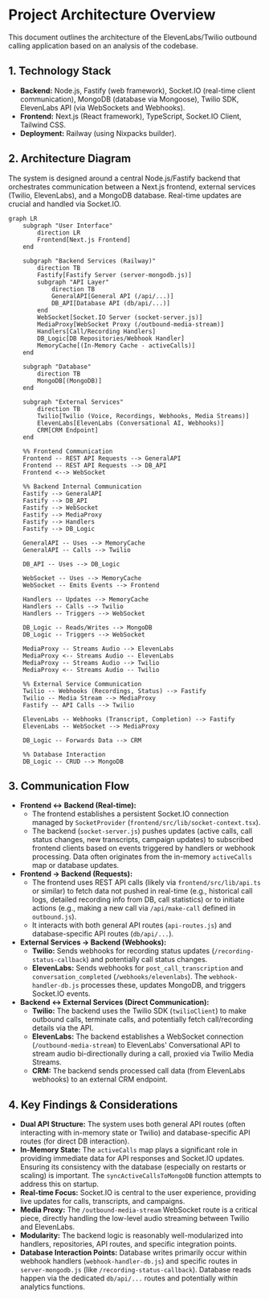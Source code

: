 # Project Architecture Overview

This document outlines the architecture of the ElevenLabs/Twilio outbound calling application based on an analysis of the codebase.

## 1. Technology Stack

*   **Backend:** Node.js, Fastify (web framework), Socket.IO (real-time client communication), MongoDB (database via Mongoose), Twilio SDK, ElevenLabs API (via WebSockets and Webhooks).
*   **Frontend:** Next.js (React framework), TypeScript, Socket.IO Client, Tailwind CSS.
*   **Deployment:** Railway (using Nixpacks builder).

## 2. Architecture Diagram

The system is designed around a central Node.js/Fastify backend that orchestrates communication between a Next.js frontend, external services (Twilio, ElevenLabs), and a MongoDB database. Real-time updates are crucial and handled via Socket.IO.

```mermaid
graph LR
    subgraph "User Interface"
        direction LR
        Frontend[Next.js Frontend]
    end

    subgraph "Backend Services (Railway)"
        direction TB
        Fastify[Fastify Server (server-mongodb.js)]
        subgraph "API Layer"
            direction TB
            GeneralAPI[General API (/api/...)]
            DB_API[Database API (db/api/...)]
        end
        WebSocket[Socket.IO Server (socket-server.js)]
        MediaProxy[WebSocket Proxy (/outbound-media-stream)]
        Handlers[Call/Recording Handlers]
        DB_Logic[DB Repositories/Webhook Handler]
        MemoryCache[(In-Memory Cache - activeCalls)]
    end

    subgraph "Database"
        direction TB
        MongoDB[(MongoDB)]
    end

    subgraph "External Services"
        direction TB
        Twilio[Twilio (Voice, Recordings, Webhooks, Media Streams)]
        ElevenLabs[ElevenLabs (Conversational AI, Webhooks)]
        CRM[CRM Endpoint]
    end

    %% Frontend Communication
    Frontend -- REST API Requests --> GeneralAPI
    Frontend -- REST API Requests --> DB_API
    Frontend <--> WebSocket

    %% Backend Internal Communication
    Fastify --> GeneralAPI
    Fastify --> DB_API
    Fastify --> WebSocket
    Fastify --> MediaProxy
    Fastify --> Handlers
    Fastify --> DB_Logic

    GeneralAPI -- Uses --> MemoryCache
    GeneralAPI -- Calls --> Twilio

    DB_API -- Uses --> DB_Logic

    WebSocket -- Uses --> MemoryCache
    WebSocket -- Emits Events --> Frontend

    Handlers -- Updates --> MemoryCache
    Handlers -- Calls --> Twilio
    Handlers -- Triggers --> WebSocket

    DB_Logic -- Reads/Writes --> MongoDB
    DB_Logic -- Triggers --> WebSocket

    MediaProxy -- Streams Audio --> ElevenLabs
    MediaProxy <-- Streams Audio -- ElevenLabs
    MediaProxy -- Streams Audio --> Twilio
    MediaProxy <-- Streams Audio -- Twilio

    %% External Service Communication
    Twilio -- Webhooks (Recordings, Status) --> Fastify
    Twilio -- Media Stream --> MediaProxy
    Fastify -- API Calls --> Twilio

    ElevenLabs -- Webhooks (Transcript, Completion) --> Fastify
    ElevenLabs -- WebSocket --> MediaProxy

    DB_Logic -- Forwards Data --> CRM

    %% Database Interaction
    DB_Logic -- CRUD --> MongoDB
```

## 3. Communication Flow

*   **Frontend <-> Backend (Real-time):**
    *   The frontend establishes a persistent Socket.IO connection managed by `SocketProvider` (`frontend/src/lib/socket-context.tsx`).
    *   The backend (`socket-server.js`) pushes updates (active calls, call status changes, new transcripts, campaign updates) to subscribed frontend clients based on events triggered by handlers or webhook processing. Data often originates from the in-memory `activeCalls` map or database updates.
*   **Frontend -> Backend (Requests):**
    *   The frontend uses REST API calls (likely via `frontend/src/lib/api.ts` or similar) to fetch data not pushed in real-time (e.g., historical call logs, detailed recording info from DB, call statistics) or to initiate actions (e.g., making a new call via `/api/make-call` defined in `outbound.js`).
    *   It interacts with both general API routes (`api-routes.js`) and database-specific API routes (`db/api/...`).
*   **External Services -> Backend (Webhooks):**
    *   **Twilio:** Sends webhooks for recording status updates (`/recording-status-callback`) and potentially call status changes.
    *   **ElevenLabs:** Sends webhooks for `post_call_transcription` and `conversation_completed` (`/webhooks/elevenlabs`). The `webhook-handler-db.js` processes these, updates MongoDB, and triggers Socket.IO events.
*   **Backend <-> External Services (Direct Communication):**
    *   **Twilio:** The backend uses the Twilio SDK (`twilioClient`) to make outbound calls, terminate calls, and potentially fetch call/recording details via the API.
    *   **ElevenLabs:** The backend establishes a WebSocket connection (`/outbound-media-stream`) to ElevenLabs' Conversational API to stream audio bi-directionally during a call, proxied via Twilio Media Streams.
    *   **CRM:** The backend sends processed call data (from ElevenLabs webhooks) to an external CRM endpoint.

## 4. Key Findings & Considerations

*   **Dual API Structure:** The system uses both general API routes (often interacting with in-memory state or Twilio) and database-specific API routes (for direct DB interaction).
*   **In-Memory State:** The `activeCalls` map plays a significant role in providing immediate data for API responses and Socket.IO updates. Ensuring its consistency with the database (especially on restarts or scaling) is important. The `syncActiveCallsToMongoDB` function attempts to address this on startup.
*   **Real-time Focus:** Socket.IO is central to the user experience, providing live updates for calls, transcripts, and campaigns.
*   **Media Proxy:** The `/outbound-media-stream` WebSocket route is a critical piece, directly handling the low-level audio streaming between Twilio and ElevenLabs.
*   **Modularity:** The backend logic is reasonably well-modularized into handlers, repositories, API routes, and specific integration points.
*   **Database Interaction Points:** Database writes primarily occur within webhook handlers (`webhook-handler-db.js`) and specific routes in `server-mongodb.js` (like `/recording-status-callback`). Database reads happen via the dedicated `db/api/...` routes and potentially within analytics functions.
